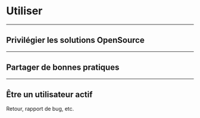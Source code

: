 # Utiliser

---

## Privilégier les solutions OpenSource

---

## Partager de bonnes pratiques

---

## Être un utilisateur actif

Retour, rapport de bug, etc.
